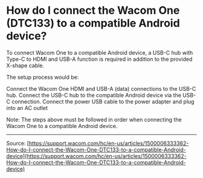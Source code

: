# How do I connect the Wacom One (DTC133) to a compatible Android device?

To connect Wacom One to a compatible Android device, a USB-C hub with Type-C to HDMI and USB-A function is required in addition to the provided X-shape cable.


The setup process would be:

Connect the Wacom One HDMI and USB-A (data) connections to the USB-C hub.
Connect the USB-C hub to the compatible Android device via the USB-C connection.
Connect the power USB cable to the power adapter and plug into an AC outlet



Note: The steps above must be followed in order when connecting the Wacom One to a compatible Android device.

---
Source: [https://support.wacom.com/hc/en-us/articles/1500006333362-How-do-I-connect-the-Wacom-One-DTC133-to-a-compatible-Android-device](https://support.wacom.com/hc/en-us/articles/1500006333362-How-do-I-connect-the-Wacom-One-DTC133-to-a-compatible-Android-device)
